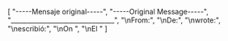 [
  "-----Mensaje original-----",
  "-----Original Message-----",
  "________________________________",
  "\nFrom:",
  "\nDe:",
  "\nwrote:",
  "\nescribió:",
  "\nOn ",
  "\nEl "
]